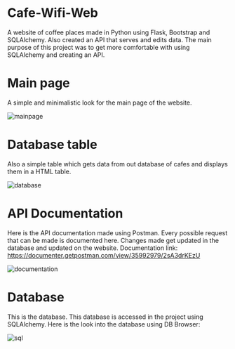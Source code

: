 # Cafe-Wifi-Web
A website of coffee places made in Python using Flask, Bootstrap and SQLAlchemy. Also created an API that serves and edits data.
The main purpose of this project was to get more comfortable with using SQLAlchemy and creating an API.

# Main page
A simple and minimalistic look for the main page of the website.

![mainpage](https://github.com/Marko-Korn/cafe-wifi-web/assets/9790303/0ce7ddcf-5bd5-4a1c-adc7-5679635310d1)


# Database table
Also a simple table which gets data from out database of cafes and displays them in a HTML table.

![database](https://github.com/Marko-Korn/cafe-wifi-web/assets/9790303/d6dcf997-875c-4c54-a3cb-559dc04a8a6d)


# API Documentation
Here is the API documentation made using Postman. Every possible request that can be made is documented here. Changes made get updated in the database and updated on the website.
Documentation link: https://documenter.getpostman.com/view/35992979/2sA3drKEzU

![documentation](https://github.com/Marko-Korn/cafe-wifi-web/assets/9790303/77ab5129-da21-4c7e-94d7-f8ec7bd5a4e1)


# Database
This is the database. This database is accessed in the project using SQLAlchemy. Here is the look into the database using DB Browser:


![sql](https://github.com/Marko-Korn/cafe-wifi-web/assets/9790303/bd0e84de-4d55-4e74-85db-d750ba81be7a)

